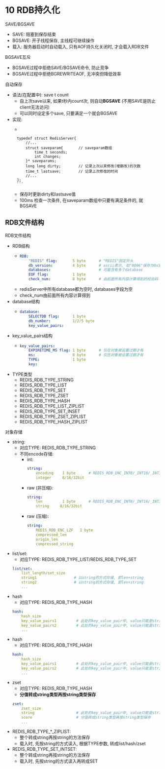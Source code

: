 # 10 RDB持久化

SAVE/BGSAVE
* SAVE: 阻塞到保存结束
* BGSAVE: 开子线程保存, 主线程可继续操作
* 载入: 服务器启动时自动载入, 只有AOF持久化关闭时, 才会载入RDB文件

BGSAVE互斥
* BGSAVE过程中拒绝SAVE/BGSAVE命令, 防止竞争
* BGSAVE过程中拒绝BGREWRITEAOF, 无冲突但降低效率

自动保存
* 语法(在配置中): save t count 
    * 自上次save以来, 如果t秒内count次, 则自动**BGSAVE** (不用SAVE是防止client无法访问)
    * 可以同时设定多个save, 只要满足一个就会BGSAVE
* 实现:
    *    ```cpp
        typedef struct RedisServer{
            //...
            struct saveparam{       // saveparam数组
                time_t seconds;
                int changes;
            }* saveparams;
            long long dirty;        // 记录上次以来修改(增删改)的次数
            time_t lastsave;        // 记录上次修改的时间
            //...
        };
        ```
    * 保存时更新dirty和lastsave值
    * 100ms 检查一次条件, 在saveparam数组中只要有满足条件的, 就BGSAVE

## RDB文件结构
RDB文件结构
* RDB结构
    *   ```YAML
        RDB:
            "REDIS" flag:       5 byte      # "REDIS"固定开头
            db_version:         4 byte      # ascii表示, 如"0006"保存为0x30303036
            databases:                      # 可能含有多个database
            EOF flag:           1 byte
            check_num:          8 byte      # 由前面所有内容计算得到的校验码
        ```
    * redisServer中所有database都为空时, databases字段为空
    * check_num由前面所有内容计算得到
* database结构
    *   ```yaml
        database:
            SELECTDB flag:      1 byte
            db_number:          1/2/5 byte
            key_value_pairs:          
        ````
* key_value_pairs结构
    *   ```yaml
        key_value_pairs:
            EXPIRETIME_MS flag: 1 byte      # 仅在对象被设置过期才有
            ms:                 8 byte      # 仅在对象被设置过期才有
            TYPE:               1 byte
            key:                
        ````
* TYPE类型
    * REDIS_RDB_TYPE_STRING
    * REDIS_RDB_TYPE_LIST
    * REDIS_RDB_TYPE_SET
    * REDIS_RDB_TYPE_ZSET
    * REDIS_RDB_TYPE_HASH
    * REDIS_RDB_TYPE_LIST_ZIPLIST
    * REDIS_RDB_TYPE_SET_INSET
    * REDIS_RDB_TYPE_ZSET_ZIPLIST
    * REDIS_RDB_TYPE_HASH_ZIPLIST

对象存储
* string:
    * 对应TYPE: REDIS_RDB_TYPE_STRING
    * 不同encode存储:
        * int:
            ```YAML
            string:
                encoding    1 byte      # REDIS_RDB_ENC_INT8/_INT16/_INT32
                integer     8/16/32bit
            ```
        * raw (非压缩):
            ```YAML
            string:
                len         1 byte      # REDIS_RDB_ENC_INT8/_INT16/_INT32
                string     8/16/32bit
            ```
        * raw (压缩):
            ```YAML
            string:
                REDIS_RDB_ENC_LZF   1 byte
                compressed_len      
                origin_len      
                compressed_string
            ```
* list/set:
    * 对应TYPE: REDIS_RDB_TYPE_LIST/REDIS_RDB_TYPE_SET
    ```yaml
    list/set:
        list_length/set_size
        string1                 # 以string的方式存储, 即len+string
        string2                 # 以string的方式存储, 即len+string
        ...
    ```
* hash
    * 对应TYPE: REDIS_RDB_TYPE_HASH
    ```yaml
    hash:
        hash_size
        key_value_pairs1         # 此处的key_value_pair中, value只能是string
        key_value_pairs2         # 此处的key_value_pair中, value只能是string
        ...
    ```
* hash
    * 对应TYPE: REDIS_RDB_TYPE_HASH
    ```yaml
    hash:
        hash_size
        key_value_pairs1         # 此处的key_value_pair中, value只能是string
        key_value_pairs2         # 此处的key_value_pair中, value只能是string
        ...
    ```
* zset
    * 对应TYPE: REDIS_RDB_TYPE_HASH
    * **分值转成string类型再按string类型保存**
    ```yaml
    zset:
        zset_size
        string                   # 此处的key_value_pair中, value只能是string
        score                    # 分值转成string类型再按string类型保存
        ...
    ```
* REDIS_RDB_TYPE_*_ZIPLIST: 
    * 整个转成string再按string的方法保存
    * 载入时, 先按string的方式读入, 根据TYPE参数, 转成list/hash/zset
* REDIS_RDB_TYPE_SET_INTSET:
    * 整个转成string再按string的方法保存
    * 载入时, 先按string的方式读入再转成SET